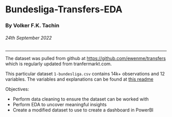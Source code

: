 # Bundesliga-Transfers-EDA
### By Volker F.K. Tachin
###### 24th September 2022
---

The dataset was pulled from github at https://github.com/ewenme/transfers which is regularly updated from tranfermarkt.com.

This particular dataset `1-bundesliga.csv` contains 14k+ observations and 12 variables.
The variables and explanations can be found at [this readme](https://github.com/ewenme/transfers/blob/master/README.md)

Objectives:
- Perform data cleaning to ensure the dataset can be worked with
- Perform EDA to uncover meaningful insights
- Create a modified dataset to use to create a dashboard in PowerBI
